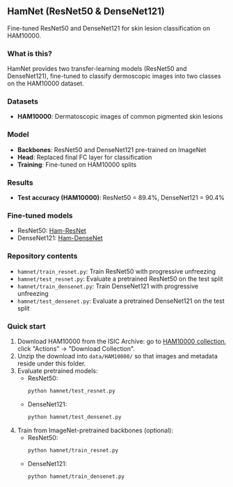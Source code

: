 ## HamNet (ResNet50 & DenseNet121)
Fine-tuned ResNet50 and DenseNet121 for skin lesion classification on HAM10000.

### What is this?
HamNet provides two transfer-learning models (ResNet50 and DenseNet121), fine-tuned to classify dermoscopic images into two classes on the HAM10000 dataset.

### Datasets
- **HAM10000**: Dermatoscopic images of common pigmented skin lesions

### Model
- **Backbones**: ResNet50 and DenseNet121 pre-trained on ImageNet
- **Head**: Replaced final FC layer for classification
- **Training**: Fine-tuned on HAM10000 splits

### Results
- **Test accuracy (HAM10000)**: ResNet50 = 89.4%, DenseNet121 = 90.4%

### Fine-tuned models
- ResNet50: [Ham-ResNet](https://huggingface.co/galactixx/Ham-ResNet)
- DenseNet121: [Ham-DenseNet](https://huggingface.co/galactixx/Ham-DenseNet)

### Repository contents
- `hamnet/train_resnet.py`: Train ResNet50 with progressive unfreezing
- `hamnet/test_resnet.py`: Evaluate a pretrained ResNet50 on the test split
- `hamnet/train_densenet.py`: Train DenseNet121 with progressive unfreezing
- `hamnet/test_densenet.py`: Evaluate a pretrained DenseNet121 on the test split

### Quick start
1. Download HAM10000 from the ISIC Archive: go to [HAM10000 collection](https://api.isic-archive.com/collections/212/), click "Actions" → "Download Collection".
2. Unzip the download into `data/HAM10000/` so that images and metadata reside under this folder.
3. Evaluate pretrained models:
   - ResNet50:
     ```bash
     python hamnet/test_resnet.py
     ```
   - DenseNet121:
     ```bash
     python hamnet/test_densenet.py
     ```
4. Train from ImageNet-pretrained backbones (optional):
   - ResNet50:
     ```bash
     python hamnet/train_resnet.py
     ```
   - DenseNet121:
     ```bash
     python hamnet/train_densenet.py
     ```

